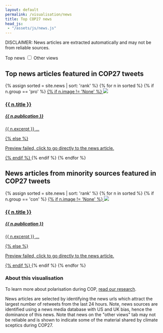 ```yaml
---
layout: default
permalink: /visualisation/news
title: Top COP27 news
head_js:
 - "/assets/js/news.js"
---
```



<p class="text-center">DISCLAIMER: News articles are extracted automatically and may not be from reliable sources.</p>

<div class="toggle text-center">
  <span class="green">Top news</span>
  <label class="switch"><input type="checkbox" onclick="Redraw(this)"><span class="slider"></span></label>
  <span class="red">Other views</span>
</div>


<div id="news-pro">
<h2 class="text-center">Top news articles featured in COP27 tweets</h2>
{% assign sorted = site.news | sort: 'rank' %}
{% for n in sorted %}
  {% if n.group == 'pro' %}
  <a class="col-1-of-3 text-center" href="{{ n.link }}" rel="noopener noreferrer" target="_blank">
  {% if n.image != 'None' %}
    <img src="{{ n.image }}">
    <h3>{{ n.title }}</h3>
    <h5>{{ n.publication }}</h5>
    <p>{{ n.excerpt }} ...</p>
  {% else %}
    <div class="preview-failed">
    <p>Preview failed, click to go directly to the news article.</p>
    </div>
  {% endif %}
  </a>
  {% endif %}
{% endfor %}
</div>

<div id="news-con" class="hide">
<h2 class="text-center">News articles from minority sources featured in COP27 tweets</h2>
{% assign sorted = site.news | sort: 'rank' %}
{% for n in sorted %}
  {% if n.group == 'con' %}
  <a class="col-1-of-3 text-center" href="{{ n.link }}" rel="noopener noreferrer" target="_blank">
  {% if n.image != 'None' %}
    <img src="{{ n.image }}">
    <h3>{{ n.title }}</h3>
    <h5>{{ n.publication }}</h5>
    <p>{{ n.excerpt }} ...</p>
  {% else %}
    <div class="preview-failed">
    <p>Preview failed, click to go directly to the news article.</p>
    </div>
  {% endif %}
  </a>
  {% endif %}
{% endfor %}
</div>

### About this visualisation

To learn more about polarisation during COP, <a href="/research">read our research</a>.

News articles are selected by identifying the news urls which attract the largest number of retweets from the last 24 hours. Note, news sources are identified using a news media database with US and UK bias, hence the dominance of this news. Note that news on the "other views" tab may not be reliable and is shown to indicate some of the material shared by climate sceptics during COP27.
